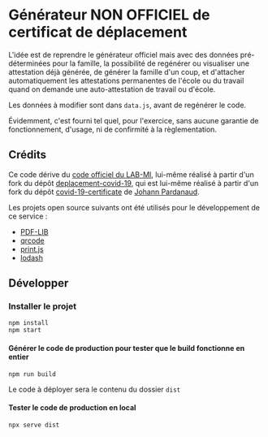# Générateur NON OFFICIEL de certificat de déplacement

L'idée est de reprendre le générateur officiel mais avec des données pré-déterminées pour la famille, la possibilité de regénérer ou visualiser une attestation déjà générée, de générer la famille d'un coup, et d'attacher automatiquement les attestations permanentes de l'école ou du travail quand on demande une auto-attestation de travail ou d'école.

Les données à modifier sont dans `data.js`, avant de regénérer le code.

Évidemment, c'est fourni tel quel, pour l'exercice, sans aucune garantie de fonctionnement, d'usage, ni de confirmité à la règlementation.

## Crédits

Ce code dérive du [code officiel du LAB-MI](https://github.com/LAB-MI/attestation-deplacement-derogatoire-q4-2020), lui-même réalisé à partir d'un fork du dépôt [deplacement-covid-19](https://github.com/nesk/deplacement-covid-19), qui est lui-même réalisé à partir d'un fork du dépôt [covid-19-certificate](https://github.com/nesk/covid-19-certificate) de [Johann Pardanaud](https://github.com/nesk).

Les projets open source suivants ont été utilisés pour le développement de ce
service :

- [PDF-LIB](https://pdf-lib.js.org/)
- [qrcode](https://github.com/soldair/node-qrcode)
- [print.js](https://printjs.crabbly.com/)
- [lodash](https://lodash.com/)


## Développer

### Installer le projet

```console
npm install
npm start
```

#### Générer le code de production pour tester que le build fonctionne en entier

```console
npm run build
```

Le code à déployer sera le contenu du dossier `dist`

#### Tester le code de production en local

```console
npx serve dist
```
